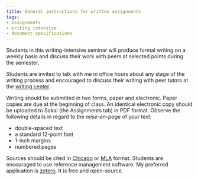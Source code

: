 ```yaml
---
title: General instructions for written assignments
tags:
- assignments
- writing intensive
- document specifications
---
```


Students in this writing-intensive seminar will produce formal writing on a weekly basis and discuss their work with peers at selected points during the semester.

Students are invited to talk with me in office hours about any stage of the writing process and encouraged to discuss their writing with peer tutors at the [writing center](http://www.luc.edu/writing).

Writing should be submitted in two forms, paper and electronic.
Paper copies are due at the beginning of class.
An identical electronic copy should be uploaded to Sakai (the Assignments tab) in PDF format.
Observe the following details in regard to the *mise-en-page* of your text:

- double-spaced text
- a standard 12-point font
- 1-inch margins
- numbered pages

Sources should be cited in [Chicago](https://www-chicagomanualofstyle-org.flagship.luc.edu/tools_citationguide/citation-guide-1.html)
or [MLA](https://owl.purdue.edu/owl/research_and_citation/mla_style/mla_style_introduction.html)
format.
Students are encouraged to use reference management software.
My preferred application is [zotero](https://www.zotero.org/).
It is free and open-source.
